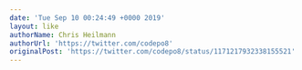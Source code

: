 ```yaml
---
date: 'Tue Sep 10 00:24:49 +0000 2019'
layout: like
authorName: Chris Heilmann
authorUrl: 'https://twitter.com/codepo8'
originalPost: 'https://twitter.com/codepo8/status/1171217932338155521'
---
```


